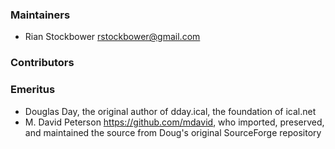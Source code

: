 ﻿### Maintainers
* Rian Stockbower <rstockbower@gmail.com>

### Contributors


### Emeritus
* Douglas Day, the original author of dday.ical, the foundation of ical.net
* M. David Peterson <https://github.com/mdavid>, who imported, preserved, and maintained the source from Doug's original SourceForge repository
